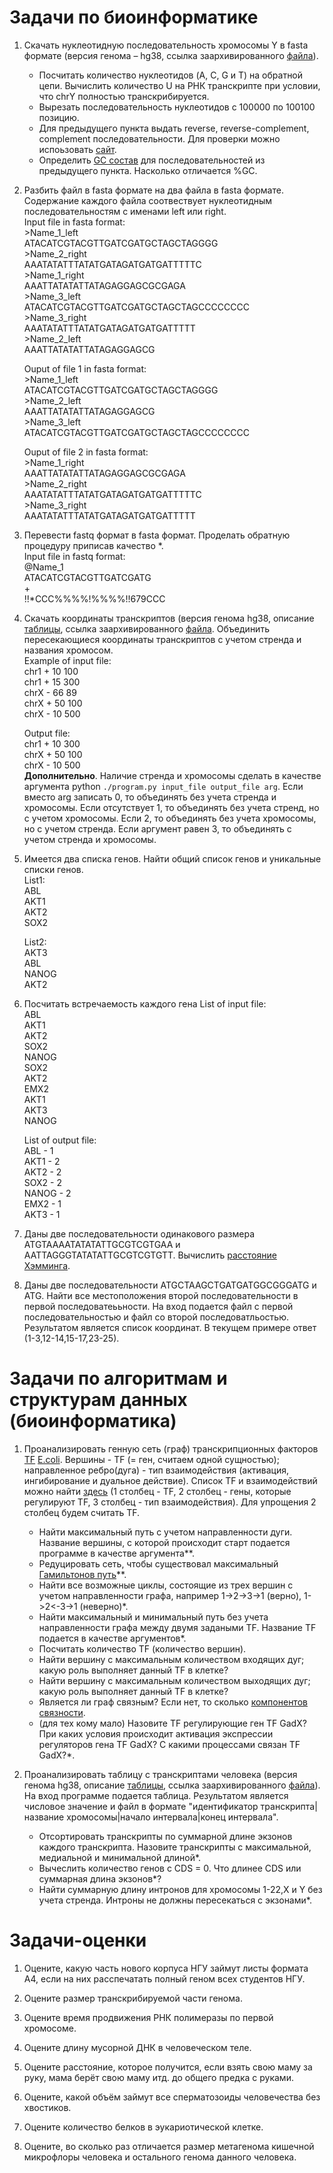 # Задачи по биоинформатике
1. Скачать нуклеотидную последовательность хромосомы Y в fasta формате (версия генома – hg38, ссылка заархивированного [файла](http://hgdownload.soe.ucsc.edu/goldenPath/hg38/chromosomes/chrY.fa.gz)). 
	- Посчитать количество нуклеотидов (A, C, G и T) на обратной цепи. Вычислить количество U на РНК транскрипте при условии, что chrY полностью транскрибируется.
	- Вырезать последовательность нуклеотидов с 100000 по 100100 позицию.
	- Для предыдущего пункта выдать reverse, reverse-complement, complement последовательности. Для проверки можно испоьзовать [сайт](http://www.bioinformatics.org/sms/rev_comp.html).
	- Определить [GC состав](https://en.wikipedia.org/wiki/GC-content) для последовательностей из предыдущего пункта. Насколько отличается %GC.
2. Разбить файл в fasta формате на два файла в fasta формате. Содержание каждого файла соотвествует нуклеотидным последовательностям с именами left или right.  
    Input file in fasta format:  
    \>Name_1_left  
    ATACATCGTACGTTGATCGATGCTAGCTAGGGG  
    \>Name_2_right  
    AAATATATTTATATGATAGATGATGATTTTTC  
    \>Name_1_right  
    AAATTATATATTATAGAGGAGCGCGAGA  
    \>Name_3_left  
    ATACATCGTACGTTGATCGATGCTAGCTAGCCCCCCCC  
    \>Name_3_right  
    AAATATATTTATATGATAGATGATGATTTTT  
    \>Name_2_left  
    AAATTATATATTATAGAGGAGCG  

    Ouput of file 1 in fasta format:  
    \>Name_1_left  
    ATACATCGTACGTTGATCGATGCTAGCTAGGGG  
    \>Name_2_left  
    AAATTATATATTATAGAGGAGCG  
    \>Name_3_left  
    ATACATCGTACGTTGATCGATGCTAGCTAGCCCCCCCC  
  
    Ouput of file 2 in fasta format:  
    \>Name_1_right  
    AAATTATATATTATAGAGGAGCGCGAGA  
    \>Name_2_right  
    AAATATATTTATATGATAGATGATGATTTTTC  
    \>Name_3_right  
    AAATATATTTATATGATAGATGATGATTTTT  
3. Перевести fastq формат в fasta формат. Проделать обратную процедуру приписав качество \*.  
    Input file in fastq format:  
    @Name_1  
    ATACATCGTACGTTGATCGATG  
    \+  
    !!\*CCC%%%%!%%%%!!679CCC  

4. Скачать координаты транскриптов (версия генома hg38, описание [таблицы](https://genome.ucsc.edu/cgi-bin/hgTables), ссылка заархивированного [файла](http://hgdownload.soe.ucsc.edu/goldenPath/hg38/database/knownGene.txt.gz). Объединить пересекающиеся координаты транскриптов с учетом стренда и названия хромосом.  
    Example of input file:  
    chr1   +  10   100  
    chr1   +  15   300  
    chrX   -   66   89  
    chrX   +  50   100  
    chrX   -   10   500  
  
    Output file:  
    chr1   +  10   300     
    chrX   +  50   100  
    chrX   -   10  500  
    **Дополнительно**. Наличие стренда и хромосомы сделать в качестве аргумента python `./program.py input_file output_file arg`. Если вместо arg записать 0, то объединять без учета стренда и хромосомы. Если отсутствует 1, то объединять без учета стренд, но с учетом хромосомы. Если 2, то объединять без учета хромосомы, но с учетом стренда. Если аргумент равен 3, то объединять с учетом стренда и хромосомы.

5. Имеется два списка генов. Найти общий список генов и уникальные списки генов.  
    List1:  
    ABL  
    AKT1  
    AKT2  
    SOX2  
  
    List2:  
    AKT3  
    ABL  
    NANOG  
    AKT2  
    
6. Посчитать встречаемость каждого гена
    List of input file:  
    ABL  
    AKT1  
    AKT2  
    SOX2  
    NANOG  
    SOX2  
    AKT2  
    EMX2  
    AKT1  
    AKT3  
    NANOG  
  
    List of output file:  
    ABL - 1  
    AKT1 - 2  
    AKT2 - 2  
    SOX2 - 2  
    NANOG - 2  
    EMX2 - 1  
    AKT3 - 1 

7. Даны две последовательности одинакового размера ATGTAAAATATATATTGCGTCGTGAA и AATTAGGGTATATATTGCGTCGTGTT. Вычислить [расстояние Хэмминга](https://en.wikipedia.org/wiki/Hamming_distance).

8. Даны две последовательности ATGCTAAGCTGATGATGGCGGGATG и ATG. Найти все местоположения второй последовательности в первой последоватеььности. На вход подается файл с первой последовательностью и файл со второй последоватльостью. Результатом является список координат. В текущем примере ответ (1-3,12-14,15-17,23-25).


# Задачи по алгоритмам и структурам данных (биоинформатика)
1. Проанализировать генную сеть (граф) транскрипционных факторов [TF](https://en.wikipedia.org/wiki/Transcription_factor) [E.coli](https://en.wikipedia.org/wiki/Escherichia_coli). Вершины - TF (= ген, считаем одной сущностью); направленное ребро(дуга) - тип взаимодействия (активация, ингибирование и дуальное действие). Список TF и взаимодействий можно найти [здесь](http://regulondb.ccg.unam.mx/menu/download/datasets/files/network_tf_tf.txt) (1 столбец - TF, 2 столбец - гены, которые регулируют TF, 3 столбец - тип взаимодействия). Для упрощения 2 столбец будем считать TF.
	- Найти максимальный путь с учетом направленности дуги. Название вершины, с которой происходит старт подается программе в качестве аргумента\*\*.
	- Редуцировать сеть, чтобы существовал максимальный [Гамильтонов путь](https://en.wikipedia.org/wiki/Hamiltonian_path)\*\*.
	- Найти все возможные циклы, состоящие из трех вершин с учетом направленности графа, например 1->2->3->1 (верно), 1->2<-3->1 (неверно)\*.
	- Найти максимальный и минимальный путь без учета направленности графа между двумя задаными TF. Название TF подается в качестве аргументов\*.
	- Посчитать количество TF (количество вершин).
	- Найти вершину с максимальным количеством входящих дуг; какую роль выполняет данный TF в клетке?
	- Найти вершину с максимальным количеством выходящих дуг; какую роль выполняет данный TF в клетке?
	- Является ли граф связным? Если нет, то сколько [компонентов связности](https://en.wikipedia.org/wiki/Connected_component_(graph_theory)).
	- (для тех кому мало) Назовите TF регулирующие ген TF GadX? При каких условия происходит активация экспрессии регуляторов гена TF GadX? С какими процессами связан TF GadX?\*.

2. Проанализировать таблицу с транскриптами человека (версия генома hg38, описание [таблицы](https://genome.ucsc.edu/cgi-bin/hgTables), ссылка заархивированного [файла](http://hgdownload.soe.ucsc.edu/goldenPath/hg38/database/knownGene.txt.gz)). На вход программе подается таблица. Результатом является числовое значение и файл в формате "идентификатор транскрипта|название хромосомы|начало интервала|конец интервала".
	- Отсортировать транскрипты по суммарной длине экзонов каждого транскрипта. Назовите транскрипты с максимальной, медиальной и минимальной длиной\*.
	- Вычеслить количество генов с CDS = 0. Что длинее CDS или суммарная длина экзонов\*?
	- Найти суммарную длину интронов для хромосомы 1-22,X и Y без учета стренда. Интроны не должны пересекаться с экзонами\*.


# Задачи-оценки
1. Оцените, какую часть нового корпуса НГУ займут листы формата А4, если на них расспечатать полный геном всех студентов НГУ.

2. Оцените размер транскрибируемой части генома.

3. Оцените время продвижения РНК полимеразы по первой хромосоме.

4. Оцените длину мусорной ДНК в человеческом теле.

5. Оцените расстояние, которое получится, если взять свою маму за руку, мама берёт свою маму итд. до общего предка с руками.

6. Оцените, какой объём займут все сперматозоиды человечества без хвостиков.

7. Оцените количество белков в эукариотической клетке.

8. Оцените, во сколько раз отличается размер метагенома кишечной микрофлоры человека и остального генома данного человека.

